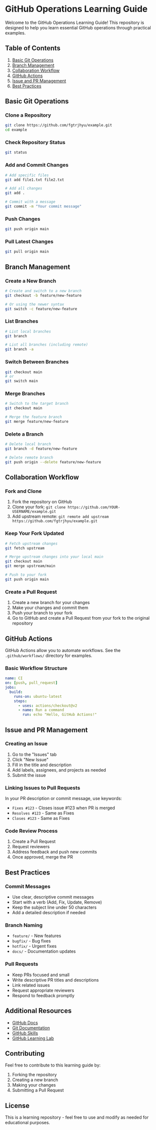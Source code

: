 # GitHub Operations Learning Guide

Welcome to the GitHub Operations Learning Guide! This repository is designed to help you learn essential GitHub operations through practical examples.

## Table of Contents

1. [Basic Git Operations](#basic-git-operations)
2. [Branch Management](#branch-management)
3. [Collaboration Workflow](#collaboration-workflow)
4. [GitHub Actions](#github-actions)
5. [Issue and PR Management](#issue-and-pr-management)
6. [Best Practices](#best-practices)

## Basic Git Operations

### Clone a Repository
```bash
git clone https://github.com/fgtrjhyu/example.git
cd example
```

### Check Repository Status
```bash
git status
```

### Add and Commit Changes
```bash
# Add specific files
git add file1.txt file2.txt

# Add all changes
git add .

# Commit with a message
git commit -m "Your commit message"
```

### Push Changes
```bash
git push origin main
```

### Pull Latest Changes
```bash
git pull origin main
```

## Branch Management

### Create a New Branch
```bash
# Create and switch to a new branch
git checkout -b feature/new-feature

# Or using the newer syntax
git switch -c feature/new-feature
```

### List Branches
```bash
# List local branches
git branch

# List all branches (including remote)
git branch -a
```

### Switch Between Branches
```bash
git checkout main
# or
git switch main
```

### Merge Branches
```bash
# Switch to the target branch
git checkout main

# Merge the feature branch
git merge feature/new-feature
```

### Delete a Branch
```bash
# Delete local branch
git branch -d feature/new-feature

# Delete remote branch
git push origin --delete feature/new-feature
```

## Collaboration Workflow

### Fork and Clone
1. Fork the repository on GitHub
2. Clone your fork: `git clone https://github.com/YOUR-USERNAME/example.git`
3. Add upstream remote: `git remote add upstream https://github.com/fgtrjhyu/example.git`

### Keep Your Fork Updated
```bash
# Fetch upstream changes
git fetch upstream

# Merge upstream changes into your local main
git checkout main
git merge upstream/main

# Push to your fork
git push origin main
```

### Create a Pull Request
1. Create a new branch for your changes
2. Make your changes and commit them
3. Push your branch to your fork
4. Go to GitHub and create a Pull Request from your fork to the original repository

## GitHub Actions

GitHub Actions allow you to automate workflows. See the `.github/workflows/` directory for examples.

### Basic Workflow Structure
```yaml
name: CI
on: [push, pull_request]
jobs:
  build:
    runs-on: ubuntu-latest
    steps:
      - uses: actions/checkout@v2
      - name: Run a command
        run: echo "Hello, GitHub Actions!"
```

## Issue and PR Management

### Creating an Issue
1. Go to the "Issues" tab
2. Click "New Issue"
3. Fill in the title and description
4. Add labels, assignees, and projects as needed
5. Submit the issue

### Linking Issues to Pull Requests
In your PR description or commit message, use keywords:
- `Fixes #123` - Closes issue #123 when PR is merged
- `Resolves #123` - Same as Fixes
- `Closes #123` - Same as Fixes

### Code Review Process
1. Create a Pull Request
2. Request reviewers
3. Address feedback and push new commits
4. Once approved, merge the PR

## Best Practices

### Commit Messages
- Use clear, descriptive commit messages
- Start with a verb (Add, Fix, Update, Remove)
- Keep the subject line under 50 characters
- Add a detailed description if needed

### Branch Naming
- `feature/` - New features
- `bugfix/` - Bug fixes
- `hotfix/` - Urgent fixes
- `docs/` - Documentation updates

### Pull Requests
- Keep PRs focused and small
- Write descriptive PR titles and descriptions
- Link related issues
- Request appropriate reviewers
- Respond to feedback promptly

## Additional Resources

- [GitHub Docs](https://docs.github.com)
- [Git Documentation](https://git-scm.com/doc)
- [GitHub Skills](https://skills.github.com)
- [GitHub Learning Lab](https://lab.github.com)

## Contributing

Feel free to contribute to this learning guide by:
1. Forking the repository
2. Creating a new branch
3. Making your changes
4. Submitting a Pull Request

## License

This is a learning repository - feel free to use and modify as needed for educational purposes.
